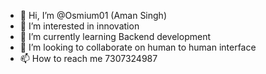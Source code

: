 - 👋 Hi, I’m @Osmium01 (Aman Singh)
- 👀 I’m interested in innovation
- 🌱 I’m currently learning Backend development
- 💞️ I’m looking to collaborate on human to human interface
- 📫 How to reach me 7307324987

<!---
Osmium01/Osmium01 is a ✨ special ✨ repository because its `README.md` (this file) appears on your GitHub profile.
You can click the Preview link to take a look at your changes.
--->
